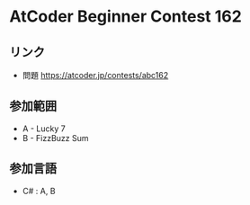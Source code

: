 # AtCoder Beginner Contest 162
## リンク
- 問題 https://atcoder.jp/contests/abc162
## 参加範囲
- A - Lucky 7
- B - FizzBuzz Sum
## 参加言語
- C# : A, B